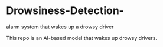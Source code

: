 # Drowsiness-Detection-
alarm system that wakes up a drowsy driver

This repo is an AI-based model that wakes up drowsy drivers.
